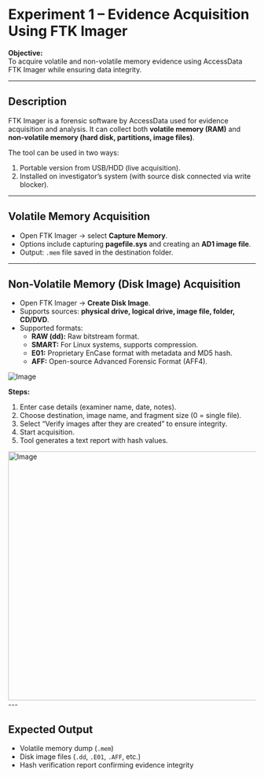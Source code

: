 # Experiment 1 – Evidence Acquisition Using FTK Imager

**Objective:**  
To acquire volatile and non-volatile memory evidence using AccessData FTK Imager while ensuring data integrity.

---

## Description
FTK Imager is a forensic software by AccessData used for evidence acquisition and analysis. It can collect both **volatile memory (RAM)** and **non-volatile memory (hard disk, partitions, image files)**.

The tool can be used in two ways:
1. Portable version from USB/HDD (live acquisition).
2. Installed on investigator’s system (with source disk connected via write blocker).

---

## Volatile Memory Acquisition
- Open FTK Imager → select **Capture Memory**.  
- Options include capturing **pagefile.sys** and creating an **AD1 image file**.  
- Output: `.mem` file saved in the destination folder.  

---

## Non-Volatile Memory (Disk Image) Acquisition
- Open FTK Imager → **Create Disk Image**.  
- Supports sources: **physical drive, logical drive, image file, folder, CD/DVD**.  
- Supported formats:  
  - **RAW (dd):** Raw bitstream format.  
  - **SMART:** For Linux systems, supports compression.  
  - **E01:** Proprietary EnCase format with metadata and MD5 hash.  
  - **AFF:** Open-source Advanced Forensic Format (AFF4).  


![Image](https://github.com/user-attachments/assets/c8db8b95-f123-4eca-9f29-2f5dca17dd64)


**Steps:**  
1. Enter case details (examiner name, date, notes).  
2. Choose destination, image name, and fragment size (0 = single file).  
3. Select “Verify images after they are created” to ensure integrity.  
4. Start acquisition.  
5. Tool generates a text report with hash values.  

<img width="551" height="507" alt="Image" src="https://github.com/user-attachments/assets/d5a4bd3d-07fa-4dc2-8a75-87000fae7e58" />
---

## Expected Output
- Volatile memory dump (`.mem`)  
- Disk image files (`.dd`, `.E01`, `.AFF`, etc.)  
- Hash verification report confirming evidence integrity  
